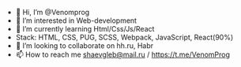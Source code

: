 - 👋 Hi, I’m @Venomprog
- 👀 I’m interested in Web-development
- 🌱 I’m currently learning Html/Css/Js/React
- Stack: HTML, CSS, PUG, SCSS, Webpack, JavaScript, React(90%)
- 💞️ I’m looking to collaborate on hh.ru, Habr
- 📫 How to reach me shaevgleb@mail.ru  / https://t.me/VenomProg

<!---
Venomprog/Venomprog is a ✨ special ✨ repository because its `README.md` (this file) appears on your GitHub profile.
You can click the Preview link to take a look at your changes.
--->
